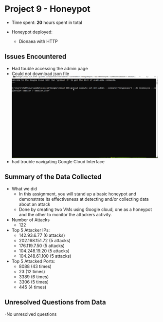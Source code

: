 # Project 9 - Honeypot 

- Time spent: **20** hours spent in total

- Honeypot deployed:
  - Dionaea with HTTP
  
## Issues Encountered
- Had touble accessing the admin page
- Could not download json file
  <img src='error.gif' title='Error' />
- had trouble navigating Google Cloud Interface

## Summary of the Data Collected
- What we did
  - In this assignment, you will stand up a basic honeypot and demonstrate its effectiveness at detecting and/or collecting data about an attack
  - Done by creating two VMs using Google cloud, one as a honeypot and the other to monitor the attackers activity.
- Number of Attacks
  - 122
- Top 5 Attacker IPs:
  - 142.93.6.77 (6 attacks)
  - 202.168.151.72 (5 attacks)
  - 176.119.7.50 (5 attacks)
  - 104.248.19.20 (5 attacks)
  - 104.248.61.100 (5 attacks)
- Top 5 Attacked Ports:
  - 8088 (43 times)
  - 23 (12 times)
  - 3389 (6 times)
  - 3306 (5 times)
  - 445 (4 times)
## Unresolved Questions from Data
-No unresolved questions
